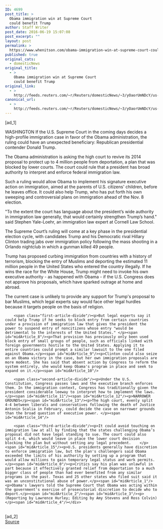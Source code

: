 ```yaml
---
ID: 4699
post_title: >
  Obama immigration win at Supreme Court
  could benefit Trump
author: Staff Writer
post_date: 2016-06-19 15:07:08
post_excerpt: ""
layout: post
permalink: >
  https://www.whenitson.com/obama-immigration-win-at-supreme-court-could-benefit-trump/
published: true
original_cats:
  - domesticNews
original_title:
  - >
    Obama immigration win at Supreme Court
    could benefit Trump
original_link:
  - >
    http://feeds.reuters.com/~r/Reuters/domesticNews/~3/yOaorUmNDcY/us-usa-court-immigration-idUSKCN0Z50L8
canonical_url:
  - >
    http://feeds.reuters.com/~r/Reuters/domesticNews/~3/yOaorUmNDcY/us-usa-court-immigration-idUSKCN0Z50L8
---
```

 [ad_1]
<br><div id="articleText">
<span id="midArticle_start"/>

<span id="midArticle_0"/><span class="focusParagraph" readability="5"><p><span class="articleLocation">WASHINGTON</span> If the U.S. Supreme Court in the coming days decides a high-profile immigration case in favor of the Obama administration, the ruling could have an unexpected beneficiary: Republican presidential contender Donald Trump.  </p></span><span id="midArticle_1"/><p>The Obama administration is asking the high court to revive its 2014 proposal to protect up to 4 million people from deportation, a plan that was blocked by lower courts. The court could rule that a president has broad authority to interpret and enforce federal immigration law. </p><span id="midArticle_2"/><p>Such a ruling would allow Obama to implement his signature executive action on immigration, aimed at the parents of U.S. citizens' children, before he leaves office. It could also help Trump, who has put forth his own sweeping and controversial plans on immigration ahead of the Nov. 8 election.</p><span id="midArticle_3"/><p>"To the extent the court has language about the president’s wide authority in immigration law generally, that would certainly strengthen Trump’s hand." said Stephen Yale-Loehr, an immigration law expert at Cornell Law School.</p><span id="midArticle_4"/><p>The Supreme Court’s ruling will come at a key phase in the presidential election cycle, with candidates Trump and his Democratic rival Hillary Clinton trading jabs over immigration policy following the mass shooting in a Orlando nightclub in which a gunman killed 49 people. </p><span id="midArticle_5"/><p>Trump has proposed curbing immigration from countries with a history of terrorism, blocking the entry of Muslims and deporting the estimated 11 million people in the United States who entered the country illegally.  If he wins the race for the White House, Trump might need to invoke his own executive authority - as happened with Obama - if the U.S. Congress does not approve his proposals, which have sparked outrage at home and abroad.</p><span id="midArticle_6"/><p>The current case is unlikely to provide any support for Trump's  proposal to bar Muslims, which legal experts say would face other legal hurdles because it targets people on the basis of religion.</p><span id="midArticle_7"/>
        
        <span class="first-article-divide"/><p>But legal experts say it could help Trump if he seeks to block entry from certain countries under a provision of immigration law that gives the president the power to suspend entry of noncitizens whose entry "would be detrimental to the interests of the United States." </p><span id="midArticle_8"/><p>That provision has previously only been used block entry of small groups of people, such as officials linked with foreign governments hostile to the United States. Applying it to entire countries could prompt a similar lawsuit to the one filed against Obama.</p><span id="midArticle_9"/><p>Clinton could also seize on an Obama victory in the case, but her own immigration proposals are more modest. She has said that absent action by Congress to reform the system entirely, she would keep Obama's program in place and seek to expand on it.</p><span id="midArticle_10"/>
        
        <span class="second-article-divide"/><p>Under the U.S. Constitution, Congress passes laws and the executive branch enforces them. In the immigration context, Congress has traditionally given the president considerable leeway to interpret how to implement the laws.</p><span id="midArticle_11"/><span id="midArticle_12"/><p>NARROWER GROUNDS</p><span id="midArticle_13"/><p>The high court, evenly split 4-4 between liberals and conservatives following the death of Justice Antonin Scalia in February, could decide the case on narrower grounds than the broad question of executive power. </p><span id="midArticle_14"/>
        
        <span class="third-article-divide"/><p>It could avoid touching on immigration law at all by finding that the states challenging Obama’s proposal did not have legal standing to sue. The court could also split 4-4, which would leave in place the lower court decision blocking the plan but without setting any legal precedent.    </p><span id="midArticle_15"/><p>U.S. presidents generally have discretion to enforce immigration law, but the plan's challengers said Obama exceeded the limits of his authority by setting up a program that would allow millions to gain temporary legal status and work permits. </p><span id="midArticle_0"/><p>Critics say his plan was unlawful in part because it effectively granted relief from deportation to a much bigger class of people than had ever benefited from any similar programs in the past. Texas and 25 other states who filed suit said it was an unconstitutional abuse of power.</p><span id="midArticle_1"/><p>Obama's lawyers told the Supreme Court that Obama was acting within the government's exercise of prosecutorial discretion to decide who to deport.</p><span id="midArticle_2"/><span id="midArticle_3"/><p> (Reporting by Lawrence Hurley; Editing by Amy Stevens and Ross Colvin)</p><span id="midArticle_4"/></div>
<br>[ad_2]
<br><a href="http://feeds.reuters.com/~r/Reuters/domesticNews/~3/yOaorUmNDcY/us-usa-court-immigration-idUSKCN0Z50L8">Source </a>